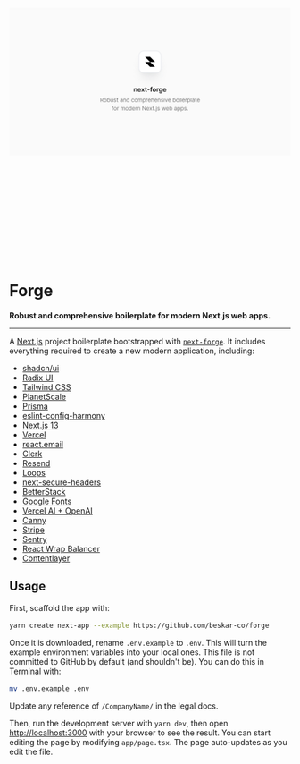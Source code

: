 <img src="./app/opengraph-image.png" width="1200" height="630" style="width: 1200px; height: 630px; object-fit: contain;" alt="">

<br />

# Forge

**Robust and comprehensive boilerplate for modern Next.js web apps.**

<hr />

A [Next.js](https://nextjs.org/) project boilerplate bootstrapped with [`next-forge`](https://github.com/haydenbleasel/next-forge). It includes everything required to create a new modern application, including:

- [shadcn/ui](https://ui.shadcn.com/)
- [Radix UI](https://www.radix-ui.com/)
- [Tailwind CSS](https://tailwindcss.com/)
- [PlanetScale](https://planetscale.com/)
- [Prisma](https://www.prisma.io/)
- [eslint-config-harmony](https://github.com/haydenbleasel/eslint-config-harmony)
- [Next.js 13](https://nextjs.org/)
- [Vercel](https://vercel.com/)
- [react.email](https://react.email/)
- [Clerk](https://clerk.com/)
- [Resend](https://resend.com/)
- [Loops](https://loops.so/)
- [next-secure-headers](https://www.npmjs.com/package/next-secure-headers)
- [BetterStack](https://betterstack.com/)
- [Google Fonts](https://fonts.google.com/)
- [Vercel AI + OpenAI](https://www.npmjs.com/package/ai)
- [Canny](https://canny.io/)
- [Stripe](https://stripe.com/)
- [Sentry](https://sentry.io/)
- [React Wrap Balancer](https://react-wrap-balancer.vercel.app/)
- [Contentlayer](https://contentlayer.dev/)

## Usage

First, scaffold the app with:

```bash
yarn create next-app --example https://github.com/beskar-co/forge
```

Once it is downloaded, rename `.env.example` to `.env`. This will turn the example environment variables into your local ones. This file is not committed to GitHub by default (and shouldn't be). You can do this in Terminal with:

```bash
mv .env.example .env
```

Update any reference of `/CompanyName/` in the legal docs.

Then, run the development server with `yarn dev`, then open [http://localhost:3000](http://localhost:3000) with your browser to see the result. You can start editing the page by modifying `app/page.tsx`. The page auto-updates as you edit the file.
